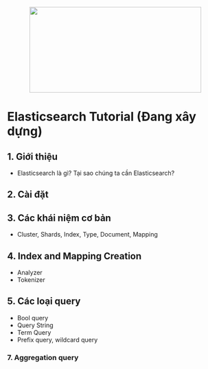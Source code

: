 <p align="center">
<a href="https://laravel.com" target="_blank">
<img src="https://cdn.worldvectorlogo.com/logos/elasticsearch.svg" width="400" height="200">
</a>
</p>

# Elasticsearch Tutorial (Đang xây dựng)

## 1. Giới thiệu

* Elasticsearch là gì? Tại sao chúng ta cần Elasticsearch?

## 2. Cài đặt

## 3. Các khái niệm cơ bản

* Cluster, Shards, Index, Type, Document, Mapping

## 4. Index and Mapping Creation

* Analyzer
* Tokenizer

## 5. Các loại query

* Bool query
* Query String
* Term Query
* Prefix query, wildcard query

### 7. Aggregation query